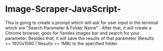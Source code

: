 # Image-Scraper-JavaScript-
This is going to create a prompt which will ask for user input in the terminal which are "Search Parameter &amp; Folder Name" . After that, it will create a Chrome browser, goes for Yandex images bar and search for your parameter. Besides that, it will save the results of that parameter (Results >= 1920x1080 | Results >= 1MB) to the specified folder. 
